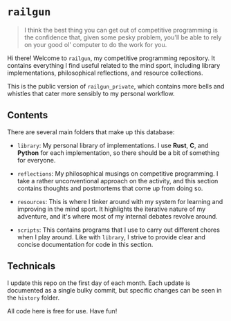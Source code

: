 # `railgun`

>
> I think the best thing you can get out of competitive programming is the confidence that, given some pesky problem, you'll be able to rely on your good ol' computer to do the work for you.
>

Hi there! Welcome to `railgun`, my competitive programming repository. It contains everything I find useful related to the mind sport, including library implementations, philosophical reflections, and resource collections.

This is the public version of `railgun_private`, which contains more bells and whistles that cater more sensibly to my personal workflow.

## Contents

There are several main folders that make up this database:

- `library`: My personal library of implementations. I use __Rust__, __C__, and __Python__ for each implementation, so there should be a bit of something for everyone.

- `reflections`: My philosophical musings on competitive programming. I take a rather unconventional approach on the activity, and this section contains thoughts and postmortems that come up from doing so.

- `resources`: This is where I tinker around with my system for learning and improving in the mind sport. It highlights the iterative nature of my adventure, and it's where most of my internal debates revolve around.

- `scripts`: This contains programs that I use to carry out different chores when I play around. Like with `library`, I strive to provide clear and concise documentation for code in this section.

## Technicals

I update this repo on the first day of each month. Each update is documented as a single bulky commit, but specific changes can be seen in the `history` folder.

All code here is free for use. Have fun!